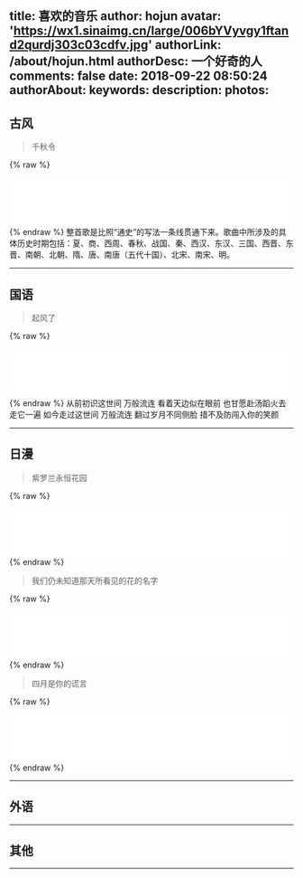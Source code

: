 title: 喜欢的音乐
author: hojun
avatar: 'https://wx1.sinaimg.cn/large/006bYVyvgy1ftand2qurdj303c03cdfv.jpg'
authorLink: /about/hojun.html
authorDesc: 一个好奇的人
comments: false
date: 2018-09-22 08:50:24
authorAbout:
keywords:
description:
photos:
---
## 古风
 > 千秋令

{% raw %}
<iframe frameborder="no" border="0" marginwidth="0" marginheight="0" width=100% height=86 src="//music.163.com/outchain/player?type=2&id=550995874&auto=0&height=66"></iframe>
{% endraw %}
整首歌是比照“通史”的写法一条线贯通下来。歌曲中所涉及的具体历史时期包括：夏、商、西周、春秋、战国、秦、西汉、东汉、三国、西晋、东晋、南朝、北朝、隋、唐、南唐（五代十国）、北宋、南宋、明。

 ----------

## 国语
 > 起风了

{% raw %}
<iframe frameborder="no" border="0" marginwidth="0" marginheight="0" width=100% height=86 src="//music.163.com/outchain/player?type=2&id=461525011&auto=1&height=66"></iframe>
{% endraw %}
从前初识这世间 万般流连 看着天边似在眼前 也甘愿赴汤蹈火去走它一遍 如今走过这世间 万般流连 翻过岁月不同侧脸 措不及防闯入你的笑颜

 ----------

## 日漫

 > 紫罗兰永恒花园

{% raw %}
<iframe frameborder="no" border="0" marginwidth="0" marginheight="0" width=100% height=86 src="//music.163.com/outchain/player?type=2&id=534065323&auto=0&height=66"></iframe>
{% endraw %}

 > 我们仍未知道那天所看见的花的名字

{% raw %}
<iframe frameborder="no" border="0" marginwidth="0" marginheight="0" width=100% height=86 src="//music.163.com/outchain/player?type=2&id=33911781&auto=0&height=66"></iframe>
{% endraw %}

 > 四月是你的谎言

{% raw %}
<iframe frameborder="no" border="0" marginwidth="0" marginheight="0" width=100% height=86 src="//music.163.com/outchain/player?type=2&id=29732992&auto=0&height=66"></iframe>
{% endraw %}

 ----------

## 外语

 ----------

## 其他

 ----------